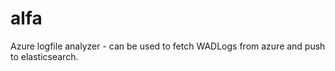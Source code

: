 alfa
====

Azure logfile analyzer - can be used to fetch WADLogs from azure and push to elasticsearch.
